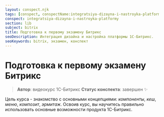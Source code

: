 ```yaml
---
layout: conspect.njk
tags: [conspect, conspectName:integratsiya-dizayna-i-nastroyka-platformy, conspectInSubject:bitrix, conspectInSection:lib]
conspect: integratsiya-dizayna-i-nastroyka-platformy
section: lib
subject: bitrix
title: Подготовка к первому экзамену Битрикс
seoDescription: Интеграция дизайна и настройка платформы 1С-Битрикс.
seoKeywords: bitrix, экзамен, конспект
---
```

# Подготовка к первому экзамену Битрикс

> **Автор**: видеокурс 1C-Битрикс
> **Статус конспекта**: завершен :sparkles:

Цель курса - знакомство с основными концепциями: *компоненты*, *кеш*, *меню*, *композит*, *эрмитаж*. 
Освоив курс, вы научитесь правильно использовать основные возможности продукта 1С-Битрикс.